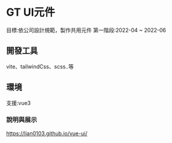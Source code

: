 # GT UI元件 
目標:依公司設計規範，製作共用元件
第一階段:2022-04 ~ 2022-06

## 開發工具
vite、tailwindCss、scss..等

## 環境
支援:vue3

### 說明與展示
https://lian0103.github.io/vue-ui/